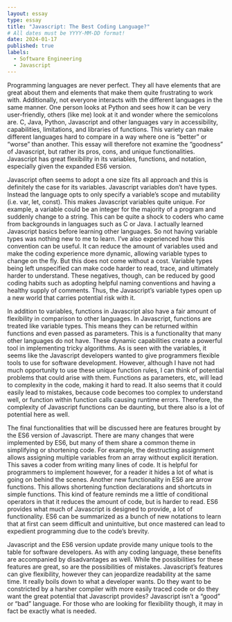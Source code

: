 ```yaml
---
layout: essay
type: essay
title: "Javascript: The Best Coding Language?"
# All dates must be YYYY-MM-DD format!
date: 2024-01-17
published: true
labels:
  - Software Engineering
  - Javascript
---
```



Programming languages are never perfect. They all have elements that are great about them and elements that make them quite frustrating to work with. Additionally, not everyone interacts with the different languages in the same manner. One person looks at Python and sees how it can be very user-friendly, others (like me) look at it and wonder where the semicolons are. C, Java, Python, Javascript and other languages vary in accessibility, capabilities, limitations, and libraries of functions. This variety can make different languages hard to compare in a way where one is “better” or “worse” than another. This essay will therefore not examine the “goodness” of Javascript, but rather its pros, cons, and unique functionalities. Javascript has great flexibility in its variables, functions, and notation, especially given the expanded ES6 version.

Javascript often seems to adopt a one size fits all approach and this is definitely the case for its variables. Javascript variables don’t have types. Instead the language opts to only specify a variable’s scope and mutability (i.e. var, let, const). This makes Javascript variables quite unique. For example, a variable could be an integer for the majority of a program and suddenly change to a string. This can be quite a shock to coders who came from backgrounds in languages such as C or Java. I actually learned Javascript basics before learning other languages. So not having variable types was nothing new to me to learn. I’ve also experienced how this convention can be useful. It can reduce the amount of variables used and make the coding experience more dynamic, allowing variable types to change on the fly. But this does not come without a cost. Variable types being left unspecified can make code harder to read, trace, and ultimately harder to understand. These negatives, though, can be reduced by good coding habits such as adopting helpful naming conventions and having a healthy supply of comments. Thus, the Javascript’s variable types open up a new world that carries potential risk with it.
	
 In addition to variables, functions in Javascript also have a fair amount of flexibility in comparison to other languages. In Javascript, functions are treated like variable types. This means they can be returned within functions and even passed as parameters. This is a functionality that many other languages do not have. These dynamic capabilities create a powerful tool in implementing tricky algorithms. As is seen with the variables, it seems like the Javascript developers wanted to give programmers flexible tools to use for software development. However, although I have not had much opportunity to use these unique function rules, I can think of potential problems that could arise with them. Functions as parameters, etc, will lead to complexity in the code, making it hard to read. It also seems that it could easily lead to mistakes, because code becomes too complex to understand well, or function within function calls causing runtime errors. Therefore, the complexity of Javascript functions can be daunting, but there also is a lot of potential here as well.
	
 The final functionalities that will be discussed here are features brought by the ES6 version of Javascript. There are many changes that were implemented by ES6, but many of them share a common theme in simplifying or shortening code. For example, the destructing assignment allows assigning multiple variables from an array without explicit iteration. This saves a coder from writing many lines of code. It is helpful for programmers to implement however, for a reader it hides a lot of what is going on behind the scenes. Another new functionality in ES6 are arrow functions. This allows shortening function declarations and shortcuts in simple functions. This kind of feature reminds me a little of conditional operators in that it reduces the amount of code, but is harder to read. ES6 provides what much of Javascript is designed to provide, a lot of functionality. ES6 can be summarized as a bunch of new notations to learn that at first can seem difficult and unintuitive, but once mastered can lead to expedient programming due to the code’s brevity.
	
 Javascript and the ES6 version update provide many unique tools to the table for software developers. As with any coding language, these benefits are accompanied by disadvantages as well. While the possibilities for these features are great, so are the possibilities of mistakes. Javascript’s features can give flexibility, however they can jeopardize readability at the same time. It really boils down to what a developer wants. Do they want to be constricted by a harsher compiler with more easily traced code or do they want the great potential that Javascript provides? Javascript isn’t a “good” or “bad” language. For those who are looking for flexibility though, it may in fact be exactly what is needed.
